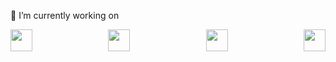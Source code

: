 
🔭 I’m currently working on <br>
<div class="my-workings" style="display:flex;justify-content:space-between;">
    <a href="https://html.com/" target="_blank"><img src="https://www.vnurture.in/wp-content/uploads/2019/09/html5-icon-13.png" width="35" height="35"></a>
    <a href="https://www.w3.org/Style/CSS/Overview.en.html" target="_blank"><img src="https://banner2.cleanpng.com/20180704/qpr/kisspng-cascading-style-sheets-logo-css3-html-web-developm-5b3d40a4d013e0.7927254715307409008523.jpg" width="35" height="35"></a>
    <a href="https://www.djangoproject.com/" target="_blank"><img src="https://o.remove.bg/downloads/497c7c8f-c32a-4d74-8ce3-57e9b642a921/image-removebg-preview.png" width="35" height="35"></a>
    <a href="https://www.javascript.com/" target="_blank"><img  src="https://www.freepnglogos.com/uploads/javascript-png/javascript-vector-logo-yellow-png-transparent-javascript-vector-12.png" width="35" height="35"></a>
</div>
